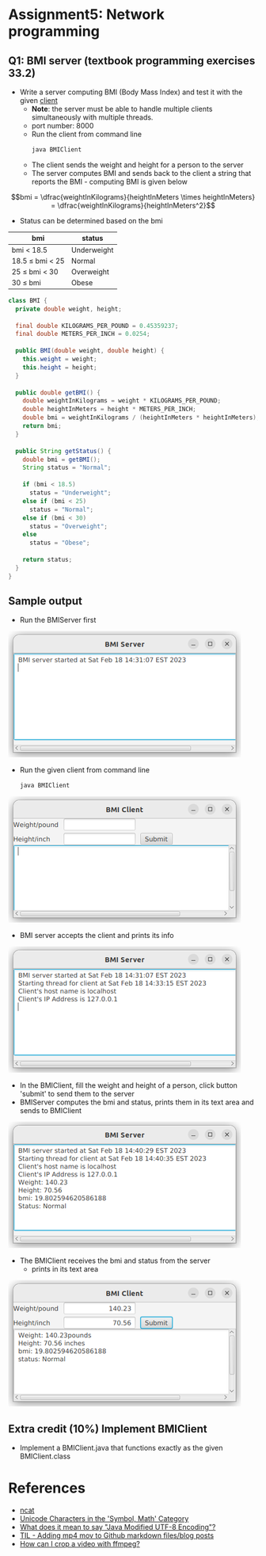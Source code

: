 # Assignment5: Network programming

## Q1: BMI server (textbook programming exercises 33.2)

- Write a server computing BMI (Body Mass Index) and test it with the given [client](./code/BMIClient.class)
  - **Note**: the server must be able to handle multiple clients simultaneously with multiple threads.
  - port number: 8000
  - Run the client from command line
    ```cmd
    java BMIClient
    ```
  - The client sends the weight and height for a person to the server 
  - The server computes BMI  and sends back to the client a string that reports the BMI  - computing BMI is given below

$$bmi = \dfrac{weightInKilograms}{heightInMeters \times heightInMeters} = \dfrac{weightInKilograms}{heightInMeters^2}$$

- Status can be determined based on the bmi

| bmi             | status      |
| --------------- | ----------- |
| bmi < 18.5      | Underweight |
| 18.5 ≤ bmi < 25 | Normal      |
| 25 ≤ bmi < 30   | Overweight  |
| 30 ≤ bmi        | Obese       |

```java
class BMI {
  private double weight, height;

  final double KILOGRAMS_PER_POUND = 0.45359237;
  final double METERS_PER_INCH = 0.0254;

  public BMI(double weight, double height) {
    this.weight = weight;
    this.height = height;
  }

  public double getBMI() {
    double weightInKilograms = weight * KILOGRAMS_PER_POUND;
    double heightInMeters = height * METERS_PER_INCH;
    double bmi = weightInKilograms / (heightInMeters * heightInMeters);
    return bmi;
  }

  public String getStatus() {
    double bmi = getBMI();
    String status = "Normal";

    if (bmi < 18.5)
      status = "Underweight";
    else if (bmi < 25)
      status = "Normal";
    else if (bmi < 30)
      status = "Overweight";
    else
      status = "Obese";

    return status;
  }
}
```

Sample output
---
- Run the BMIServer first

![bmi server started](./images/bmiserver1.png)

- Run the given client from command line 
  ```bash
  java BMIClient
  ```

![bmi client started](./images/bmiclient1.png)

- BMI server accepts the client and prints its info

![bmi server accepted client](./images/bmiserver2.png)

- In the BMIClient, fill the weight and height of a person, click button 'submit' to send them to the server
- BMIServer computes the bmi and status, prints them in its text area and sends to BMIClient

![bmi server computes bmi](images/bmiserver3.png)

- The BMIClient receives the bmi and status from the server
  - prints in its text area

![bmi client receives and prints bmi and status](images/bmiclient2.png)

## Extra credit (10%) Implement BMIClient
- Implement a BMIClient.java that functions exactly as the given BMIClient.class


# References
- [ncat](https://nmap.org/ncat/)
- [Unicode Characters in the 'Symbol, Math' Category](https://www.classe.cornell.edu/~dms79/LectureNotes/formulae/list-of-math-symbols-extended.htm)
- [What does it mean to say "Java Modified UTF-8 Encoding"?](https://stackoverflow.com/questions/7921016/what-does-it-mean-to-say-java-modified-utf-8-encoding)
- [TIL - Adding mp4 mov to Github markdown files/blog posts](https://sbulav.github.io/til/til-adding-video-to-github-markdown/)
- [How can I crop a video with ffmpeg?](https://video.stackexchange.com/questions/4563/how-can-i-crop-a-video-with-ffmpeg)